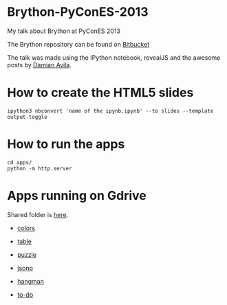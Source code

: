 Brython-PyConES-2013
====================

My talk about Brython at PyConES 2013

The Brython repository can be found on [Bitbucket](https://bitbucket.org/olemis/brython/overview)

The talk was made using the IPython notebook, revealJS and the awesome posts by [Damian Avila](http://www.damian.oquanta.info/posts/hide-the-input-cells-from-your-ipython-slides.html).

How to create the HTML5 slides
==============================

    ipython3 nbconvert 'name of the ipynb.ipynb' --to slides --template output-toggle
    
How to run the apps
===================

    cd apps/
    python -m http.server
    

Apps running on Gdrive
======================

Shared folder is [here](https://drive.google.com/folderview?id=0B4OEtv-kAaTBUlE2OU9QcHVpT3c&usp=sharing).

* [colors](https://googledrive.com/host/0B4OEtv-kAaTBSllJM19hdkpCeTQ/colors_bootstrapped.html)

* [table](https://googledrive.com/host/0B4OEtv-kAaTBSllJM19hdkpCeTQ/table_bootstrapped.html)

* [puzzle](https://googledrive.com/host/0B4OEtv-kAaTBSllJM19hdkpCeTQ/puzzle_bootstrapped.html)

* [jsonp](https://googledrive.com/host/0B4OEtv-kAaTBSllJM19hdkpCeTQ/jsonp_bootstrapped.html)

* [hangman](https://googledrive.com/host/0B4OEtv-kAaTBSllJM19hdkpCeTQ/hangman_bootstrapped.html)

* [to-do](https://googledrive.com/host/0B4OEtv-kAaTBSllJM19hdkpCeTQ/todo_bootstrapped.html)
